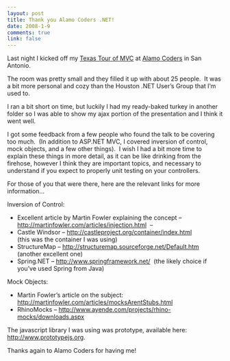 ```yaml
--- 
layout: post
title: Thank you Alamo Coders .NET!
date: 2008-1-9
comments: true
link: false
---
```

<p>Last night I kicked off my <a href="http://www.flux88.com/ASPNETMVCTourOfTexas.aspx" target="_blank">Texas Tour of MVC</a> at <a href="http://www.alamocoders.net/" target="_blank">Alamo Coders</a> in San Antonio.</p><p>The room was pretty small and they filled it up with about 25 people.&nbsp; It was a bit more personal and cozy than the Houston .NET User&rsquo;s Group that I&rsquo;m used to.</p><p>I ran a bit short on time, but luckily I had my ready-baked turkey in another folder so I was able to show my ajax portion of the presentation and I think it went well.</p><p>I got some feedback from a few people who found the talk to be covering too much.&nbsp; (In addition to ASP.NET MVC, I&nbsp;covered inversion of control, mock objects, and a few other things).&nbsp; I wish I had a bit more time to explain these things in more detail, as it can be like drinking from the firehose, however I think they are important topics, and necessary to understand if you expect to properly unit testing on your controllers.</p><p>For those of you that were there, here are the relevant links for more information&hellip;</p><p>Inversion of Control:</p><ul><li>Excellent article by Martin Fowler explaining the concept &ndash; <a href="http://martinfowler.com/articles/injection.html">http://martinfowler.com/articles/injection.html</a>&nbsp; &ndash; </li><li>Castle Windsor &ndash; <a href="http://castleproject.org/container/index.html">http://castleproject.org/container/index.html</a>&nbsp;<br />(this was the container I was using)</li><li>StructureMap &ndash; <a href="http://structuremap.sourceforge.net/Default.htm">http://structuremap.sourceforge.net/Default.htm</a>&nbsp; (another excellent one)</li><li>Spring.NET &ndash; <a href="http://www.springframework.net/">http://www.springframework.net/</a>&nbsp; (the likely choice if you&rsquo;ve used Spring from Java)</li></ul><p>Mock Objects:</p><ul><li>Martin Fowler&rsquo;s article on the subject: <a href="http://martinfowler.com/articles/mocksArentStubs.html">http://martinfowler.com/articles/mocksArentStubs.html</a></li><li>RhinoMocks &ndash; <a href="http://www.ayende.com/projects/rhino-mocks/downloads.aspx">http://www.ayende.com/projects/rhino-mocks/downloads.aspx</a></li></ul><p>The javascript library I was using was prototype, available here: <a href="http://www.prototypejs.org/">http://www.prototypejs.org</a>.<br /></p><p>Thanks again to Alamo Coders for having me!</p>
